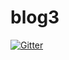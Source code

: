 # blog3

[![Gitter](https://badges.gitter.im/aner1001/my-blog3-room.svg)](https://gitter.im/aner1001/my-blog3-room?utm_source=badge&utm_medium=badge&utm_campaign=pr-badge&utm_content=badge)